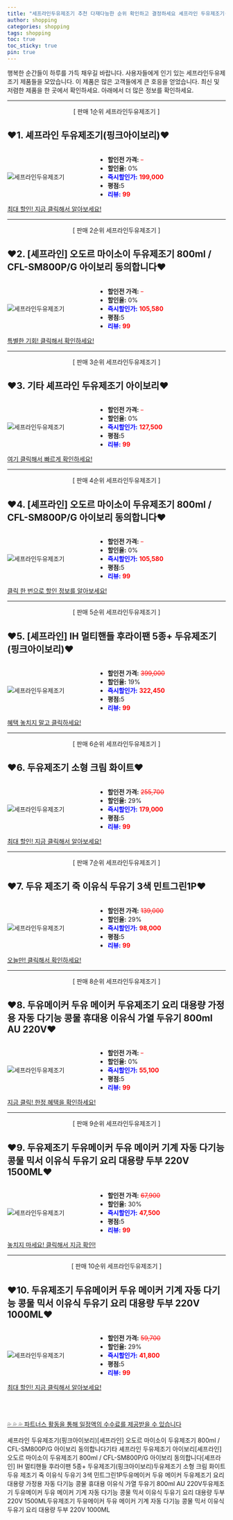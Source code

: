 ```yaml
---
title: "세프라인두유제조기 추천 다재다능한 순위 확인하고 결정하세요 셰프라인 두유제조기(핑크아이보리)"
author: shopping
categories: shopping
tags: shopping
toc: true
toc_sticky: true
pin: true
---
```

행복한 순간들이 하루를 가득 채우길 바랍니다. 사용자들에게 인기 있는 세프라인두유제조기 제품들을 모았습니다. 이 제품은 많은 고객들에게 큰 호응을 얻었습니다. 최신 및 저렴한 제품을 한 곳에서 확인하세요. 아래에서 더 많은 정보를 확인하세요.

---
<p class="toplist" style="margin: 0 auto; display: block; width: fit-content;">[ 판매 1순위 세프라인두유제조기 ]</p>

<h2><strong>❤️1. 셰프라인 두유제조기(핑크아이보리)❤️</strong></h2>

<div style="display: flex; align-items: center;">
    <div style="flex: 0.4;">
        <img src="https://thumbnail8.coupangcdn.com/thumbnails/remote/230x230ex/image/vendor_inventory/a62e/294e1e52489c390446eecffec5c7466e07e4f6c3faffe247c0e4c57d1872.jpg" alt="세프라인두유제조기" style="max-width: 100%;">
    </div>
    <div style="flex: 0.6; margin-left: 10px;">
        <ul>
            <li><strong>할인전 가격:</strong> <del style="color: red;">-</del></li>
            <li><strong>할인율:</strong> 0%</li>
            <li><span style='color:blue'><strong>즉시할인가:</strong></span> <span style='color:red'><strong>199,000</strong></span></li>
            <li><strong>평점:</strong>5</li>
            <li><span style='color:blue'><strong>리뷰:</strong></span> <span style='color:red'><strong>99</strong></span></li>
        </ul>
    </div>
</div>
<div class="center">
    <a href="https://William4Davisa.github.io?lptag=AF9450613&subid=githubio&pageKey=7910836588&traceid=V0-153&itemId=21705566660&vendorItemId=88755015743" class="myButton">
        최대 할인! 지금 클릭해서 알아보세요!
    </a>
</div>


---
<p class="toplist" style="margin: 0 auto; display: block; width: fit-content;">[ 판매 2순위 세프라인두유제조기 ]</p>

<h2><strong>❤️2. [셰프라인] 오도르 마이소이 두유제조기 800ml / CFL-SM800P/G 아이보리 동의합니다❤️</strong></h2>

<div style="display: flex; align-items: center;">
    <div style="flex: 0.4;">
        <img src="https://thumbnail8.coupangcdn.com/thumbnails/remote/230x230ex/image/vendor_inventory/50c7/4807b8575d69a21b032b2bc7cfada0ab9b8f557d9e76a3a7fcd4035e4333.jpg" alt="세프라인두유제조기" style="max-width: 100%;">
    </div>
    <div style="flex: 0.6; margin-left: 10px;">
        <ul>
            <li><strong>할인전 가격:</strong> <del style="color: red;">-</del></li>
            <li><strong>할인율:</strong> 0%</li>
            <li><span style='color:blue'><strong>즉시할인가:</strong></span> <span style='color:red'><strong>105,580</strong></span></li>
            <li><strong>평점:</strong>5</li>
            <li><span style='color:blue'><strong>리뷰:</strong></span> <span style='color:red'><strong>99</strong></span></li>
        </ul>
    </div>
</div>
<div class="center">
    <a href="https://William4Davisa.github.io?lptag=AF9450613&subid=githubio&pageKey=8202184806&traceid=V0-153&itemId=23516521838&vendorItemId=90542909364" class="myButton">
        특별한 기회! 클릭해서 확인하세요!
    </a>
</div>


---
<p class="toplist" style="margin: 0 auto; display: block; width: fit-content;">[ 판매 3순위 세프라인두유제조기 ]</p>

<h2><strong>❤️3. 기타 셰프라인 두유제조기 아이보리❤️</strong></h2>

<div style="display: flex; align-items: center;">
    <div style="flex: 0.4;">
        <img src="https://thumbnail6.coupangcdn.com/thumbnails/remote/230x230ex/image/vendor_inventory/9ff1/911c0290f66f7c32654efbe2f0ae0bc4d25f4e4a2bd2e69cf077b3827f52.jpg" alt="세프라인두유제조기" style="max-width: 100%;">
    </div>
    <div style="flex: 0.6; margin-left: 10px;">
        <ul>
            <li><strong>할인전 가격:</strong> <del style="color: red;">-</del></li>
            <li><strong>할인율:</strong> 0%</li>
            <li><span style='color:blue'><strong>즉시할인가:</strong></span> <span style='color:red'><strong>127,500</strong></span></li>
            <li><strong>평점:</strong>5</li>
            <li><span style='color:blue'><strong>리뷰:</strong></span> <span style='color:red'><strong>99</strong></span></li>
        </ul>
    </div>
</div>
<div class="center">
    <a href="https://William4Davisa.github.io?lptag=AF9450613&subid=githubio&pageKey=8129434557&traceid=V0-153&itemId=23084192317&vendorItemId=90117673220" class="myButton">
        여기 클릭해서 빠르게 확인하세요!
    </a>
</div>


---
<p class="toplist" style="margin: 0 auto; display: block; width: fit-content;">[ 판매 4순위 세프라인두유제조기 ]</p>

<h2><strong>❤️4. [셰프라인] 오도르 마이소이 두유제조기 800ml / CFL-SM800P/G 아이보리 동의합니다❤️</strong></h2>

<div style="display: flex; align-items: center;">
    <div style="flex: 0.4;">
        <img src="https://thumbnail8.coupangcdn.com/thumbnails/remote/230x230ex/image/vendor_inventory/50c7/4807b8575d69a21b032b2bc7cfada0ab9b8f557d9e76a3a7fcd4035e4333.jpg" alt="세프라인두유제조기" style="max-width: 100%;">
    </div>
    <div style="flex: 0.6; margin-left: 10px;">
        <ul>
            <li><strong>할인전 가격:</strong> <del style="color: red;">-</del></li>
            <li><strong>할인율:</strong> 0%</li>
            <li><span style='color:blue'><strong>즉시할인가:</strong></span> <span style='color:red'><strong>105,580</strong></span></li>
            <li><strong>평점:</strong>5</li>
            <li><span style='color:blue'><strong>리뷰:</strong></span> <span style='color:red'><strong>99</strong></span></li>
        </ul>
    </div>
</div>
<div class="center">
    <a href="https://William4Davisa.github.io?lptag=AF9450613&subid=githubio&pageKey=8202185265&traceid=V0-153&itemId=23516525344&vendorItemId=90542912663" class="myButton">
        클릭 한 번으로 할인 정보를 알아보세요!
    </a>
</div>


---
<p class="toplist" style="margin: 0 auto; display: block; width: fit-content;">[ 판매 5순위 세프라인두유제조기 ]</p>

<h2><strong>❤️5. [셰프라인] IH 멀티핸들 후라이팬 5종+ 두유제조기(핑크아이보리)❤️</strong></h2>

<div style="display: flex; align-items: center;">
    <div style="flex: 0.4;">
        <img src="https://thumbnail7.coupangcdn.com/thumbnails/remote/230x230ex/image/vendor_inventory/fbac/06a3e3ca432ba6865da48b2f2a4367487ab6859d5d25f1de454dfc53406b.jpg" alt="세프라인두유제조기" style="max-width: 100%;">
    </div>
    <div style="flex: 0.6; margin-left: 10px;">
        <ul>
            <li><strong>할인전 가격:</strong> <del style="color: red;">399,000</del></li>
            <li><strong>할인율:</strong> 19%</li>
            <li><span style='color:blue'><strong>즉시할인가:</strong></span> <span style='color:red'><strong>322,450</strong></span></li>
            <li><strong>평점:</strong>5</li>
            <li><span style='color:blue'><strong>리뷰:</strong></span> <span style='color:red'><strong>99</strong></span></li>
        </ul>
    </div>
</div>
<div class="center">
    <a href="https://William4Davisa.github.io?lptag=AF9450613&subid=githubio&pageKey=7953187162&traceid=V0-153&itemId=21962508414&vendorItemId=89010259300" class="myButton">
        혜택 놓치지 말고 클릭하세요!
    </a>
</div>


---
<p class="toplist" style="margin: 0 auto; display: block; width: fit-content;">[ 판매 6순위 세프라인두유제조기 ]</p>

<h2><strong>❤️6. 두유제조기 소형 크림 화이트❤️</strong></h2>

<div style="display: flex; align-items: center;">
    <div style="flex: 0.4;">
        <img src="https://thumbnail6.coupangcdn.com/thumbnails/remote/230x230ex/image/vendor_inventory/2f3b/ff3a8efc965381b3685d0ec85a9952fe2426501fa1351aea8599323c8f6a.jpg" alt="세프라인두유제조기" style="max-width: 100%;">
    </div>
    <div style="flex: 0.6; margin-left: 10px;">
        <ul>
            <li><strong>할인전 가격:</strong> <del style="color: red;">255,700</del></li>
            <li><strong>할인율:</strong> 29%</li>
            <li><span style='color:blue'><strong>즉시할인가:</strong></span> <span style='color:red'><strong>179,000</strong></span></li>
            <li><strong>평점:</strong>5</li>
            <li><span style='color:blue'><strong>리뷰:</strong></span> <span style='color:red'><strong>99</strong></span></li>
        </ul>
    </div>
</div>
<div class="center">
    <a href="https://William4Davisa.github.io?lptag=AF9450613&subid=githubio&pageKey=8186111467&traceid=V0-153&itemId=23411080695&vendorItemId=90438169264" class="myButton">
        최대 할인! 지금 클릭해서 알아보세요!
    </a>
</div>


---
<p class="toplist" style="margin: 0 auto; display: block; width: fit-content;">[ 판매 7순위 세프라인두유제조기 ]</p>

<h2><strong>❤️7. 두유 제조기 죽 이유식 두유기 3색 민트그린1P❤️</strong></h2>

<div style="display: flex; align-items: center;">
    <div style="flex: 0.4;">
        <img src="https://thumbnail10.coupangcdn.com/thumbnails/remote/230x230ex/image/vendor_inventory/a02e/3322a0bb9f3fcd6e9b3ab0dd612b230233ad351e43ebd722b52e60aca031.jpg" alt="세프라인두유제조기" style="max-width: 100%;">
    </div>
    <div style="flex: 0.6; margin-left: 10px;">
        <ul>
            <li><strong>할인전 가격:</strong> <del style="color: red;">139,000</del></li>
            <li><strong>할인율:</strong> 29%</li>
            <li><span style='color:blue'><strong>즉시할인가:</strong></span> <span style='color:red'><strong>98,000</strong></span></li>
            <li><strong>평점:</strong>5</li>
            <li><span style='color:blue'><strong>리뷰:</strong></span> <span style='color:red'><strong>99</strong></span></li>
        </ul>
    </div>
</div>
<div class="center">
    <a href="https://William4Davisa.github.io?lptag=AF9450613&subid=githubio&pageKey=8179690607&traceid=V0-153&itemId=23382147429&vendorItemId=90573641729" class="myButton">
        오늘만! 클릭해서 확인하세요!
    </a>
</div>


---
<p class="toplist" style="margin: 0 auto; display: block; width: fit-content;">[ 판매 8순위 세프라인두유제조기 ]</p>

<h2><strong>❤️8. 두유메이커 두유 메이커 두유제조기 요리 대용량 가정용 자동 다기능 콩물 휴대용 이유식 가열 두유기 800ml AU 220V❤️</strong></h2>

<div style="display: flex; align-items: center;">
    <div style="flex: 0.4;">
        <img src="https://thumbnail6.coupangcdn.com/thumbnails/remote/230x230ex/image/vendor_inventory/63e5/e02143d5fd825ac80ac5d5e445b210e36ad0f51e127870140072ae32faac.jpg" alt="세프라인두유제조기" style="max-width: 100%;">
    </div>
    <div style="flex: 0.6; margin-left: 10px;">
        <ul>
            <li><strong>할인전 가격:</strong> <del style="color: red;">-</del></li>
            <li><strong>할인율:</strong> 0%</li>
            <li><span style='color:blue'><strong>즉시할인가:</strong></span> <span style='color:red'><strong>55,100</strong></span></li>
            <li><strong>평점:</strong>5</li>
            <li><span style='color:blue'><strong>리뷰:</strong></span> <span style='color:red'><strong>99</strong></span></li>
        </ul>
    </div>
</div>
<div class="center">
    <a href="https://William4Davisa.github.io?lptag=AF9450613&subid=githubio&pageKey=8199775546&traceid=V0-153&itemId=23500560434&vendorItemId=90654671778" class="myButton">
        지금 클릭! 한정 혜택을 확인하세요!
    </a>
</div>


---
<p class="toplist" style="margin: 0 auto; display: block; width: fit-content;">[ 판매 9순위 세프라인두유제조기 ]</p>

<h2><strong>❤️9. 두유제조기 두유메이커 두유 메이커 기계 자동 다기능 콩물 믹서 이유식 두유기 요리 대용량 두부 220V 1500ML❤️</strong></h2>

<div style="display: flex; align-items: center;">
    <div style="flex: 0.4;">
        <img src="https://thumbnail8.coupangcdn.com/thumbnails/remote/230x230ex/image/vendor_inventory/5a61/67d1f2fcadaa488b253686c8b76b9482fffe8f74ead14bae073f4992978e.jpg" alt="세프라인두유제조기" style="max-width: 100%;">
    </div>
    <div style="flex: 0.6; margin-left: 10px;">
        <ul>
            <li><strong>할인전 가격:</strong> <del style="color: red;">67,900</del></li>
            <li><strong>할인율:</strong> 30%</li>
            <li><span style='color:blue'><strong>즉시할인가:</strong></span> <span style='color:red'><strong>47,500</strong></span></li>
            <li><strong>평점:</strong>5</li>
            <li><span style='color:blue'><strong>리뷰:</strong></span> <span style='color:red'><strong>99</strong></span></li>
        </ul>
    </div>
</div>
<div class="center">
    <a href="https://William4Davisa.github.io?lptag=AF9450613&subid=githubio&pageKey=8199774590&traceid=V0-153&itemId=23500552643&vendorItemId=90526990879" class="myButton">
        놓치지 마세요! 클릭해서 지금 확인!
    </a>
</div>


---
<p class="toplist" style="margin: 0 auto; display: block; width: fit-content;">[ 판매 10순위 세프라인두유제조기 ]</p>

<h2><strong>❤️10. 두유제조기 두유메이커 두유 메이커 기계 자동 다기능 콩물 믹서 이유식 두유기 요리 대용량 두부 220V 1000ML❤️</strong></h2>

<div style="display: flex; align-items: center;">
    <div style="flex: 0.4;">
        <img src="https://thumbnail8.coupangcdn.com/thumbnails/remote/230x230ex/image/vendor_inventory/5a61/67d1f2fcadaa488b253686c8b76b9482fffe8f74ead14bae073f4992978e.jpg" alt="세프라인두유제조기" style="max-width: 100%;">
    </div>
    <div style="flex: 0.6; margin-left: 10px;">
        <ul>
            <li><strong>할인전 가격:</strong> <del style="color: red;">59,700</del></li>
            <li><strong>할인율:</strong> 29%</li>
            <li><span style='color:blue'><strong>즉시할인가:</strong></span> <span style='color:red'><strong>41,800</strong></span></li>
            <li><strong>평점:</strong>5</li>
            <li><span style='color:blue'><strong>리뷰:</strong></span> <span style='color:red'><strong>99</strong></span></li>
        </ul>
    </div>
</div>
<div class="center">
    <a href="https://William4Davisa.github.io?lptag=AF9450613&subid=githubio&pageKey=8199774590&traceid=V0-153&itemId=23500552654&vendorItemId=90526990938" class="myButton">
        최대 할인! 지금 클릭해서 알아보세요!
    </a>
</div>

<br><br><br>[💦 💦 💦 파트너스 활동을 통해 일정액의 수수료를 제공받을 수 있습니다](https://link.coupang.com/a/bcpT2c)<br><br>셰프라인 두유제조기(핑크아이보리)[셰프라인] 오도르 마이소이 두유제조기 800ml / CFL-SM800P/G 아이보리 동의합니다기타 셰프라인 두유제조기 아이보리[셰프라인] 오도르 마이소이 두유제조기 800ml / CFL-SM800P/G 아이보리 동의합니다[셰프라인] IH 멀티핸들 후라이팬 5종+ 두유제조기(핑크아이보리)두유제조기 소형 크림 화이트두유 제조기 죽 이유식 두유기 3색 민트그린1P두유메이커 두유 메이커 두유제조기 요리 대용량 가정용 자동 다기능 콩물 휴대용 이유식 가열 두유기 800ml AU 220V두유제조기 두유메이커 두유 메이커 기계 자동 다기능 콩물 믹서 이유식 두유기 요리 대용량 두부 220V 1500ML두유제조기 두유메이커 두유 메이커 기계 자동 다기능 콩물 믹서 이유식 두유기 요리 대용량 두부 220V 1000ML